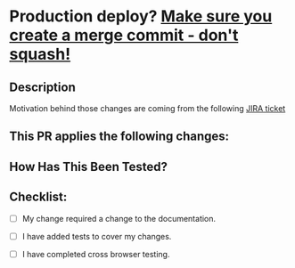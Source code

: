 # Production deploy? [Make sure you create a merge commit - don't squash!](https://gousto.atlassian.net/wiki/spaces/~484404164/pages/1378615425/How+and+Why+to+Squash+and+Merge)

## Description
Motivation behind those changes are coming from the following [JIRA ticket](http://gousto.atlassian.net/browse/TECH-XXXX)
<!--- If applicable describe your changes in this section -->
This PR applies the following changes:
-

## How Has This Been Tested?
<!--- Please describe in detail how you tested your changes. -->
<!--- Include details of your testing environment, and the tests you ran to -->
<!--- see how your change affects other areas of the code, etc. -->

## Checklist:
<!--- Go over all the following points, and put an `x` in all the boxes that apply. -->
<!--- If you're unsure about any of these, don't hesitate to ask. We're here to help! -->
- [ ] My change required a change to the documentation.
- [ ] I have added tests to cover my changes.
- [ ] I have completed cross browser testing.


